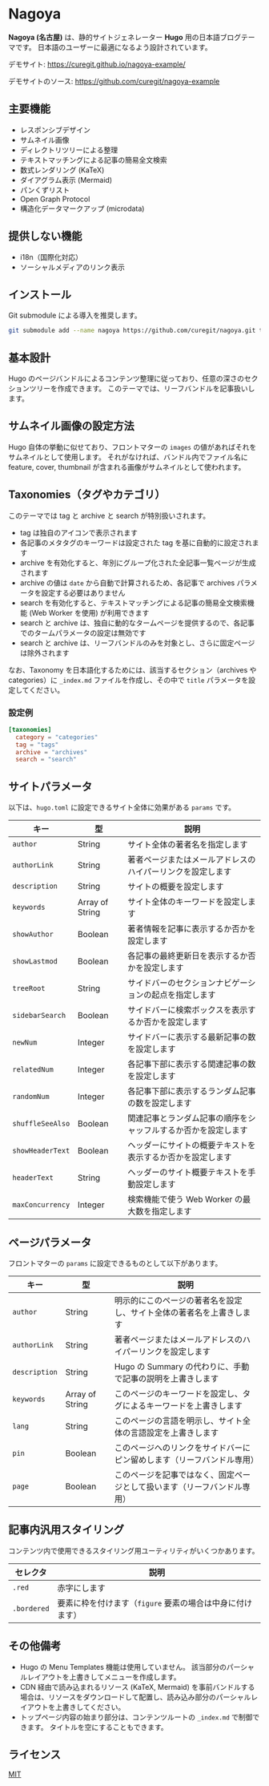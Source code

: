 # Nagoya

**Nagoya (名古屋)** は、静的サイトジェネレーター **Hugo** 用の日本語ブログテーマです。
日本語のユーザーに最適になるよう設計されています。

デモサイト: <https://curegit.github.io/nagoya-example/>

デモサイトのソース: <https://github.com/curegit/nagoya-example>

## 主要機能

- レスポンシブデザイン
- サムネイル画像
- ディレクトリツリーによる整理
- テキストマッチングによる記事の簡易全文検索
- 数式レンダリング (KaTeX)
- ダイアグラム表示 (Mermaid)
- パンくずリスト
- Open Graph Protocol
- 構造化データマークアップ (microdata)

## 提供しない機能

- i18n（国際化対応）
- ソーシャルメディアのリンク表示

## インストール

Git submodule による導入を推奨します。

```sh
git submodule add --name nagoya https://github.com/curegit/nagoya.git themes/nagoya
```

## 基本設計

Hugo のページバンドルによるコンテンツ整理に従っており、任意の深さのセクションツリーを作成できます。
このテーマでは、リーフバンドルを記事扱いします。

## サムネイル画像の設定方法

Hugo 自体の挙動に似せており、フロントマターの `images` の値があればそれをサムネイルとして使用します。
それがなければ、バンドル内でファイル名に feature, cover, thumbnail が含まれる画像がサムネイルとして使われます。

## Taxonomies（タグやカテゴリ）

このテーマでは tag と archive と search が特別扱いされます。

- tag は独自のアイコンで表示されます
- 各記事のメタタグのキーワードは設定された tag を基に自動的に設定されます
- archive を有効化すると、年別にグループ化された全記事一覧ページが生成されます
- archive の値は `date` から自動で計算されるため、各記事で archives パラメータを設定する必要はありません
- search を有効化すると、テキストマッチングによる記事の簡易全文検索機能 (Web Worker を使用) が利用できます
- search と archive は、独自に動的なタームページを提供するので、各記事でのタームパラメータの設定は無効です
- search と archive は、リーフバンドルのみを対象とし、さらに固定ページは除外されます

なお、Taxonomy を日本語化するためには、該当するセクション（archives や categories）に `_index.md` ファイルを作成し、その中で `title` パラメータを設定してください。

### 設定例

```toml
[taxonomies]
  category = "categories"
  tag = "tags"
  archive = "archives"
  search = "search"
```

## サイトパラメータ

以下は、`hugo.toml` に設定できるサイト全体に効果がある `params` です。

| キー             | 型              | 説明                                                           |
| ---------------- | --------------- | -------------------------------------------------------------- |
| `author`         | String          | サイト全体の著者名を指定します                                 |
| `authorLink`     | String          | 著者ページまたはメールアドレスのハイパーリンクを設定します     |
| `description`    | String          | サイトの概要を設定します                                       |
| `keywords`       | Array of String | サイト全体のキーワードを設定します                             |
| `showAuthor`     | Boolean         | 著者情報を記事に表示するか否かを設定します                     |
| `showLastmod`    | Boolean         | 各記事の最終更新日を表示するか否かを設定します                 |
| `treeRoot`       | String          | サイドバーのセクションナビゲーションの起点を指定します         |
| `sidebarSearch`  | Boolean         | サイドバーに検索ボックスを表示するか否かを設定します           |
| `newNum`         | Integer         | サイドバーに表示する最新記事の数を設定します                   |
| `relatedNum`     | Integer         | 各記事下部に表示する関連記事の数を設定します                   |
| `randomNum`      | Integer         | 各記事下部に表示するランダム記事の数を設定します               |
| `shuffleSeeAlso` | Boolean         | 関連記事とランダム記事の順序をシャッフルするか否かを設定します |
| `showHeaderText` | Boolean         | ヘッダーにサイトの概要テキストを表示するか否かを設定します     |
| `headerText`     | String          | ヘッダーのサイト概要テキストを手動設定します                   |
| `maxConcurrency` | Integer         | 検索機能で使う Web Worker の最大数を指定します                 |

## ページパラメータ

フロントマターの `params` に設定できるものとして以下があります。

| キー          | 型              | 説明                                                                 |
| ------------- | --------------- | -------------------------------------------------------------------- |
| `author`      | String          | 明示的にこのページの著者名を設定し、サイト全体の著者名を上書きします |
| `authorLink`  | String          | 著者ページまたはメールアドレスのハイパーリンクを設定します           |
| `description` | String          | Hugo の Summary の代わりに、手動で記事の説明を上書きします           |
| `keywords`    | Array of String | このページのキーワードを設定し、タグによるキーワードを上書きします   |
| `lang`        | String          | このページの言語を明示し、サイト全体の言語設定を上書きします         |
| `pin`         | Boolean         | このページへのリンクをサイドバーにピン留めします（リーフバンドル専用）                     |
| `page`        | Boolean         | このページを記事ではなく、固定ページとして扱います（リーフバンドル専用）                   |

## 記事内汎用スタイリング

コンテンツ内で使用できるスタイリング用ユーティリティがいくつかあります。

| セレクタ    | 説明                                                      |
| ----------- | --------------------------------------------------------- |
| `.red`      | 赤字にします                                              |
| `.bordered` | 要素に枠を付けます（`figure` 要素の場合は中身に付けます） |

## その他備考

- Hugo の Menu Templates 機能は使用していません。
  該当部分のパーシャルレイアウトを上書きしてメニューを作成します。
- CDN 経由で読み込まれるリソース (KaTeX, Mermaid) を事前バンドルする場合は、リソースをダウンロードして配置し、読み込み部分のパーシャルレイアウトを上書きしてください。
- トップページ内容の始まり部分は、コンテンツルートの `_index.md` で制御できます。
  タイトルを空にすることもできます。

## ライセンス

[MIT](LICENSE)
